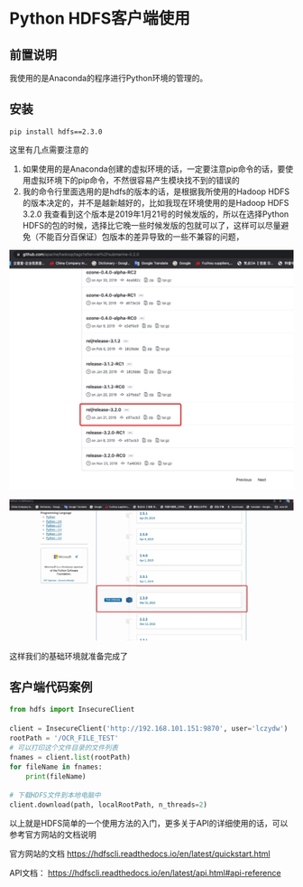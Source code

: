 # Python HDFS客户端使用

## 前置说明

我使用的是Anaconda的程序进行Python环境的管理的。

## 安装

```shell
pip install hdfs==2.3.0
```

这里有几点需要注意的

1. 如果使用的是Anaconda创建的虚拟环境的话，一定要注意pip命令的话，要使用虚拟环境下的pip命令，不然很容易产生模块找不到的错误的
2. 我的命令行里面选用的是hdfs的版本的话，是根据我所使用的Hadoop HDFS的版本决定的，并不是越新越好的，比如我现在环境使用的是Hadoop HDFS 3.2.0 我查看到这个版本是2019年1月21号的时候发版的，所以在选择Python HDFS的包的时候，选择比它晚一些时候发版的包就可以了，这样可以尽量避免（不能百分百保证）包版本的差异导致的一些不兼容的问题，

![image-20220312090513816](./image-20220312090513816.png)

![image-20220312091625649](./image-20220312091625649.png)

这样我们的基础环境就准备完成了

## 客户端代码案例

```python
from hdfs import InsecureClient

client = InsecureClient('http://192.168.101.151:9870', user='lczydw')
rootPath = '/OCR_FILE_TEST'
# 可以打印这个文件目录的文件列表
fnames = client.list(rootPath)
for fileName in fnames:
    print(fileName)
    
# 下载HDFS文件到本地电脑中
client.download(path, localRootPath, n_threads=2)
```

以上就是HDFS简单的一个使用方法的入门，更多关于API的详细使用的话，可以参考官方网站的文档说明

官方网站的文档 https://hdfscli.readthedocs.io/en/latest/quickstart.html

API文档： https://hdfscli.readthedocs.io/en/latest/api.html#api-reference

